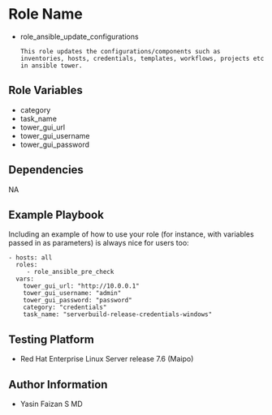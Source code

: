 Role Name
=========

- role_ansible_update_configurations

      This role updates the configurations/components such as inventories, hosts, credentials, templates, workflows, projects etc in ansible tower.

Role Variables
--------------

- category
- task_name
- tower_gui_url
- tower_gui_username
- tower_gui_password

Dependencies
------------

NA

Example Playbook
----------------

Including an example of how to use your role (for instance, with variables passed in as parameters) is always nice for users too:

    - hosts: all
      roles:
         - role_ansible_pre_check
      vars:
        tower_gui_url: "http://10.0.0.1"
        tower_gui_username: "admin"
        tower_gui_password: "password"
        category: "credentials"
        task_name: "serverbuild-release-credentials-windows"
        

Testing Platform
----------------

- Red Hat Enterprise Linux Server release 7.6 (Maipo)

Author Information
------------------

- Yasin Faizan S MD
